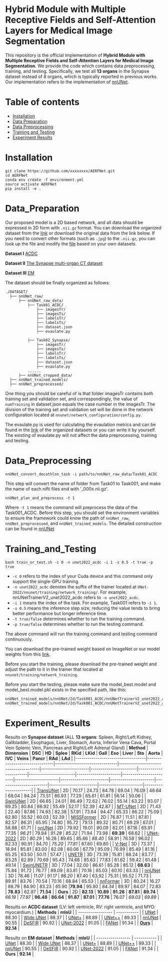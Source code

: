 # Hybrid Module with Multiple Receptive Fields and Self-Attention Layers for Medical Image Segmentation

This repository is the official implementation of **Hybrid Module with Multiple Receptive Fields and Self-Attention Layers for Medical Image Segmentation**. We provide the code which contains data preprocessing, training, and testing. Specifically,  we test all **13 organs** in the Synapse dataset instead of 8 organs, which is typically reported in previous works. Our implementation refers to the implementation of [nnUNet](https://github.com/MIC-DKFZ/nnUNet). 

# Table of contents  
- [Installation](#Installation) 
- [Data Preparation](#Data_Preparation)
- [Data Preprocessing](#Data_Preprocessing)
- [Training and Testing](#Training_and_Testing) 
- [Experiment Results](#Experiment_Results) 
# Installation
```
git clone https://github.com/xxxxxxxx/AERFNet.git
cd AERFNet
conda env create -f environment.yml
source activate AERFNet
pip install -e .
```
# Data_Preparation
Our proposed model is a 2D based network, and all data should be expressed in 2D form with ```.nii.gz``` format. You can download the organized dataset from the [link](https://drive.google.com/drive/folders/1b4IVd9pOCFwpwoqfnVpsKZ6b3vfBNL6x?usp=sharing) or download the original data from the link below. If you need to convert other formats (such as ```.jpg```) to the ```.nii.gz```, you can look up the file and modify the [file](https://github.com/282857341/UNet-2022/blob/master/nnunet/dataset_conversion/Task120_ISIC.py) based on your own datasets.

**Dataset I**
[ACDC](https://www.creatis.insa-lyon.fr/Challenge/acdc/)

**Dataset II**
[The Synapse multi-organ CT dataset](https://www.synapse.org/#!Synapse:syn3193805/wiki/217789)

**Dataset III**
[EM](https://imagej.net/events/isbi-2012-segmentation-challenge#training-data)

The dataset should be finally organized as follows:
```
./DATASET/
  ├── nnUNet_raw/
      ├── nnUNet_raw_data/
          ├── Task01_ACDC/
              ├── imagesTr/
              ├── imagesTs/
              ├── labelsTr/
              ├── labelsTs/
              ├── dataset.json
              ├── evaulate.py

          ├── Task02_Synapse/
              ├── imagesTr/
              ├── imagesTs/
              ├── labelsTr/
              ├── labelsTs/
              ├── dataset.json
              ├── evaulate.py              
          ......
      ├── nnUNet_cropped_data/
  ├── nnUNet_trained_models/
  ├── nnUNet_preprocessed/
```
One thing you should be careful of is that folder imagesTr contains both training set and validation set, and correspondingly, the value of ```numTraining``` in dataset.json equals the case number in the imagesTr. The division of the training set and validation set will be done in the network configuration located at ```nnunet/network_configuration/config.py```.

The evaulate.py is used for calculating the evaulation metrics and can be found in the [link](https://drive.google.com/drive/folders/1b4IVd9pOCFwpwoqfnVpsKZ6b3vfBNL6x?usp=sharing) of the organized datasets or you can write it by yourself. The existing of evaulate.py will not affect the data preprocessing, training and testing.

# Data_Preprocessing
```
nnUNet_convert_decathlon_task -i path/to/nnUNet_raw_data/Task01_ACDC
```
This step will convert the name of folder from Task01 to Task001, and make the name of each nifti files end with '_000x.nii.gz'.
```
nnUNet_plan_and_preprocess -t 1
```
Where ```-t 1``` means the command will preprocess the data of the Task001_ACDC.
Before this step, you should set the environment variables to ensure the framework could know the path of ```nnUNet_raw```, ```nnUNet_preprocessed```, and ```nnUNet_trained_models```. The detailed construction can be found in [nnUNet](https://github.com/MIC-DKFZ/nnUNet/blob/master/documentation/setting_up_paths.md)

# Training_and_Testing
```
bash train_or_test.sh -c 0 -n unet2022_acdc -i 1 -s 0.5 -t true -p true 
```
- ```-c 0``` refers to the index of your Cuda device and this command only support the single-GPU training.
- ```-n unet2022_acdc``` denotes the suffix of the trainer located at ```UNet-2022/nnunet/training/network_training/```. For example, nnUNetTrainerV2_unet2022_acdc refers to ```-n unet2022_acdc```.
- ```-i 1``` means the index of the task. For example, Task001 refers to ```-i 1```.
- ```-s 0.5``` means the inference step size, reducing the value tends to bring better performance but longer inference time.
- ```-t true/false``` determines whether to run the training command.
- ```-p true/false``` determines whether to run the testing command.

The above command will run the training command and testing command continuously.

You can download the pre-trained weight based on ImageNet or our model weights from this [link](https://drive.google.com/drive/folders/1F9HnLCzWGqoC4BIQ-pDDlnWkmP9Y98Bj?usp=sharing). 

Before you start the training, please download the pre-trained weight and adjust the path to it in the trainer that located at ```nnunet/training/network_training```.

Before you start the testing, please make sure the model_best.model and model_best.model.pkl exists in the specified path, like this:
```
nnUNet_trained_models/nnUNet/2d/Task001_ACDC/nnUNetTrainerV2_unet2022_acdc/fold_0/model_best.model
nnUNet_trained_models/nnUNet/2d/Task001_ACDC/nnUNetTrainerV2_unet2022_acdc/fold_0/model_best.model.pkl
```
# Experiment_Results
Results on **Synapse dataset** (ALL **13 organs**: Spleen, Right/Left Kidney, Gallbladder, Esophagus, Liver, Stomach, Aorta, Inferior Vena Cava, Portal Vein Splenic Vein, Pancreas and Right/Left Adrenal Gland)
| **Method**  | **Dimension** | **DSC** | **HD** | **Splee** | **RKid** | **LKid** | **Gall** | **Eso** | **Liver** | **Sto** | **Aorta** | **IVC** | **Veins** | **Pancr** | **RAd** | **LAd** |
|-----------------------------------|-------------------------------|-------------------------------|--------------------------------------|------------------------|-----------------------|-----------------------|-----------------------|----------------------|------------------------|----------------------|------------------------|----------------------|------------------------|------------------------|----------------------|----------------------|
| [TransUNet](https://arxiv.org/abs/1409.1556)    | 2D                            | 70.17                                | 24.73                  | 84.78                 | 69.04                 | 76.09                 | 48.64                | 68.04                  | 94.24                | 73.51                  | 86.93                | 77.29                  | 65.61                  | 61.81                | 56.14                | 50.06             |
| [SwinUNet](https://arxiv.org/abs/1409.1556)          | 2D                            | 66.65                                | 24.01                  | 86.49                 | 72.62                 | 76.02                 | 55.14                | 63.22                  | 93.07                | 69.25                  | 80.84                | 66.92                  | 55.49                  | 52.17                | 52.39                | 42.87             |
| [MT-UNet](https://arxiv.org/abs/1409.1556)             | 2D                            | 71.43                                | 22.40                  | 87.86                 | 74.93                 | 82.38                 | 57.91                | 73.64                  | 94.47                | 65.33                  | 86.22                | 75.09                  | 62.80                  | 55.52                | 60.03                | 52.39             |
| [MISSFormer](https://arxiv.org/abs/1409.1556)      | 2D                            | 76.87                                | 11.51                  | 87.81                 | 82.57                 | 86.31                 | 65.95                | 74.80                  | 95.72                | 79.13                  | 89.32                | 80.71                  | 69.29                  | 67.01                | 58.98                | 61.71             |
| [nnUNet](https://arxiv.org/abs/1409.1556)              | 2D                            | 79.92                                | 19.01                  | 90.09                 | 82.01                 | 87.16                 | 65.91                | 77.35                  | *96.21*    | 79.84                  | *91.28*    | *85.22*      | 71.94                  | 73.98                | **69.39**       | 68.62             |
| [UNet-2022](https://arxiv.org/abs/1409.1556)         | 2D                            | *80.29*                    | 16.28                  | 89.65                 | 85.66                 | *88.40*     | 58.91                | 76.58                  | 96.02                | 82.33                  | 90.91                | 84.70                  | *75.20*      | *77.81*    | 67.80                | 69.80             |
| [V-Net](https://arxiv.org/abs/1409.1556)       | 3D                            | 73.37                                | 18.94                  | 85.81                 | 83.00                 | 82.08                 | 60.06                | 67.79                  | 95.09                | 76.99                  | 85.49                | 81.16                  | 65.25                  | 63.50                | 50.11                | 57.47             |
| [UNETR](https://arxiv.org/abs/1409.1556) | 3D                            | 73.39                                | 15.81                  | 88.24                 | 83.77                 | 83.25                 | 62.89                | 70.69                  | 95.43                | 74.68                  | 85.63                | 77.83                  | 61.62                  | 59.42                | 61.48                | 49.14             |
| [SwinUNETR](https://arxiv.org/abs/1409.1556)    | 3D                            | 77.04                                | 32.00                  | 86.61                 | 85.28                 | 85.12                 | **68.63**       | 75.84                  | 91.72                | 76.77                  | 89.09                | 83.81                  | 70.18                  | 65.03                | 60.10                | 63.33             |
| [nnUNet](https://arxiv.org/abs/1409.1556)             | 3D                            | 78.46                                | *11.07*      | *91.17*     | *86.20*     | 87.40                 | 63.92                | 75.31                  | 95.52                | 71.73                  | 89.91                | 83.76                  | 70.54                  | 70.16                | 68.84                | 65.53             |
| [nnFormer](https://arxiv.org/abs/1409.1556)  | 3D                            | 80.24                                | 16.27                  | 88.79                 | 84.90                 | 83.23                 | 65.90                |**79.94**         | 95.80                | *84.34*      | 89.97                | 84.07                  | 72.83                  | **78.83**       | 62.97                | **71.54**    |
| **Ours**                     | 2D                            | **82.13**                       | **10.89**         | **91.26**        | **87.81**        | **89.74**        | *66.19*    | *77.97*      | **96.48**       | **86.64**         | **91.87**       | **87.01**         | **77.76**         | 76.07                | *69.03*    | *69.89* |

Results on **ACDC dataset** (LV: left ventricle, RV: right ventricle, and MYO: myocardium.)
| **Methods**             | **mIoU**       |
| ----------------- | ----------- |
| [UNet](https://arxiv.org/abs/1409.1556)              | 88.30      |
| [Wide UNet](https://arxiv.org/abs/1512.03385)          | 88.37      |
| [UNet+](https://arxiv.org/abs/1512.03385)          | 88.89      |
| [UNet++](https://arxiv.org/abs/1512.03385)         | 89.33      |
| [nnUNet](https://arxiv.org/abs/2003.13678)     | 90.55      |
| [DeSFiR](https://arxiv.org/abs/2003.13678)     | 90.92      |
| [UNet-2022](https://arxiv.org/abs/1801.04381)       | 91.05      |
| [FANet](https://arxiv.org/abs/1611.05431)  | 91.34      |
| [**Ours**](https://arxiv.org/abs/1611.05431)  | **92.14**      |


Results on **EM dataset**
| **Methods**             | **mIoU**       |
| ----------------- | ----------- |
| [UNet](https://arxiv.org/abs/1505.04597)              | 88.30      |
| [Wide UNet](https://arxiv.org/abs/2102.06442)          | 88.37      |
| [UNet+](https://arxiv.org/abs/1512.03385)          | 88.89      |
| [UNet++](https://arxiv.org/abs/1912.05074)         | 89.33      |
| [nnUNet](https://arxiv.org/abs/1809.10486)     | 90.55      |
| [DeSFiR](https://arxiv.org/abs/2109.05676)     | 90.92      |
| [UNet-2022](https://arxiv.org/abs/2210.15566)       | 91.05      |
| [FANet](https://arxiv.org/abs/2103.17235)  | 91.34      |
| **Ours**  | **92.14**      |

